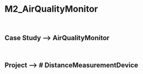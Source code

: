 # M2_AirQualityMonitor
<br>

## Case Study --> AirQualityMonitor
<br>

## Project --> # DistanceMeasurementDevice
